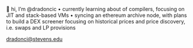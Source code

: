 👋 hi, I’m @dradoncic
• currently learning about of compilers, focusing on JIT and stack-based VMs
• syncing an ethereum archive node, with plans to build a DEX screener focusing on historical prices and price discovery, i.e. swaps and LP provisions

dradonci@stevens.edu
